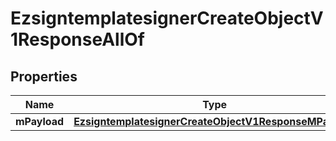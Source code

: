 

# EzsigntemplatesignerCreateObjectV1ResponseAllOf

## Properties

Name | Type | Description | Notes
------------ | ------------- | ------------- | -------------
**mPayload** | [**EzsigntemplatesignerCreateObjectV1ResponseMPayload**](EzsigntemplatesignerCreateObjectV1ResponseMPayload.md) |  | 




